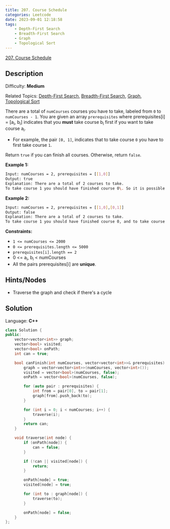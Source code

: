 ```yaml
---
title: 207. Course Schedule
categories: Leetcode
date: 2023-09-01 12:18:58
tags:
    - Depth-First Search
    - Breadth-First Search
    - Graph
    - Topological Sort
---
```


[207\. Course Schedule](https://leetcode.com/problems/course-schedule/)

## Description

Difficulty: **Medium**

Related Topics: [Depth-First Search](https://leetcode.com/tag/https://leetcode.com/tag/depth-first-search//), [Breadth-First Search](https://leetcode.com/tag/https://leetcode.com/tag/breadth-first-search//), [Graph](https://leetcode.com/tag/https://leetcode.com/tag/graph//), [Topological Sort](https://leetcode.com/tag/https://leetcode.com/tag/topological-sort//)

There are a total of `numCourses` courses you have to take, labeled from `0` to `numCourses - 1`. You are given an array `prerequisites` where prerequisites[i] = [a<sub>i</sub>, b<sub>i</sub>] indicates that you **must** take course b<sub>i</sub> first if you want to take course a<sub>i</sub>.

* For example, the pair `[0, 1]`, indicates that to take course `0` you have to first take course `1`.

Return `true` if you can finish all courses. Otherwise, return `false`.

**Example 1:**

```bash
Input: numCourses = 2, prerequisites = [[1,0]]
Output: true
Explanation: There are a total of 2 courses to take.
To take course 1 you should have finished course 0\. So it is possible.
```

**Example 2:**

```bash
Input: numCourses = 2, prerequisites = [[1,0],[0,1]]
Output: false
Explanation: There are a total of 2 courses to take.
To take course 1 you should have finished course 0, and to take course 0 you should also have finished course 1\. So it is impossible.
```

**Constraints:**

* `1 <= numCourses <= 2000`
* `0 <= prerequisites.length <= 5000`
* `prerequisites[i].length == 2`
* 0 <= a<sub>i</sub>, b<sub>i</sub> < numCourses
* All the pairs prerequisites[i] are **unique**.

## Hints/Nodes

* Traverse the graph and check if there's a cycle

## Solution

Language: **C++**

```C++
class Solution {
public:
    vector<vector<int>> graph;
    vector<bool> visited;
    vector<bool> onPath;
    int can = true;

    bool canFinish(int numCourses, vector<vector<int>>& prerequisites) {
        graph = vector<vector<int>>(numCourses, vector<int>());
        visited = vector<bool>(numCourses, false);
        onPath = vector<bool>(numCourses, false);

        for (auto pair : prerequisites) {
            int from = pair[0], to = pair[1];
            graph[from].push_back(to);
        }

        for (int i = 0; i < numCourses; i++) {
            traverse(i);
        }
        return can;
    }

    void traverse(int node) {
        if (onPath[node]) {
            can = false;
        }

        if (!can || visited[node]) {
            return;
        }

        onPath[node] = true;
        visited[node] = true;

        for (int to : graph[node]) {
            traverse(to);
        }

        onPath[node] = false;
    }
};
```
